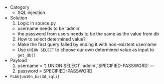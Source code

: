 * Category
  * SQL injection
* Solution
  1. Logic in source.py
    * username needs to be 'admin'
    * the password from users needs to be the same as the value from db
  2. How to select determined value?
    * Make the first query failed by ending it with non-existent username
    * Use ```UNION SELECT``` to choose our own determined value as input to ```get_db()```
* Payload
  1. username = ') UNION SELECT 'admin','SPECIFIED-PASSWORD' --
  2. password = SPECIFIED-PASSWORD
* ```FLAG{un10n_bas3d_sqli}```